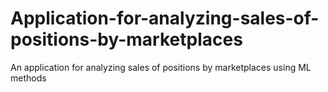 # Application-for-analyzing-sales-of-positions-by-marketplaces
An application for analyzing sales of positions by marketplaces using ML methods
